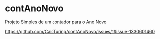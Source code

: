 # contAnoNovo

Projeto Simples de um contador para o Ano Novo.

https://github.com/CaioTuring/contAnoNovo/issues/1#issue-1330601460
